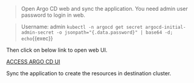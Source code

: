 >Open Argo CD web and sync the application. You need admin user password to login in web.

>Username: admin
`kubectl -n argocd get secret argocd-initial-admin-secret -o jsonpath="{.data.password}" | base64 -d; echo`{{exec}}

Then click on below link to open web UI.

[ACCESS ARGO CD UI]({{TRAFFIC_HOST1_32073}})

Sync the application to create the resources in destination cluster.
